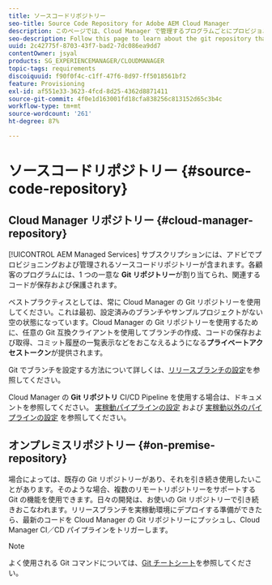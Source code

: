 ```yaml
---
title: ソースコードリポジトリー
seo-title: Source Code Repository for Adobe AEM Cloud Manager
description: このページでは、Cloud Manager で管理するプログラムごとにプロビジョニングされる Git リポジトリーについて説明します。
seo-description: Follow this page to learn about the git repository that is provisioned for each program you have in Adobe AEM Cloud Manager.
uuid: 2c42775f-8703-43f7-bad2-7dc086ea9dd7
contentOwner: jsyal
products: SG_EXPERIENCEMANAGER/CLOUDMANAGER
topic-tags: requirements
discoiquuid: f90f0f4c-c1ff-47f6-8d97-ff5018561bf2
feature: Provisioning
exl-id: af551e33-3623-4fcd-8d25-4362d8871411
source-git-commit: 4f0e1d163001fd18cfa838256c813152d65c3b4c
workflow-type: tm+mt
source-wordcount: '261'
ht-degree: 87%

---
```


# ソースコードリポジトリー {#source-code-repository}

## Cloud Manager リポジトリー {#cloud-manager-repository}

[!UICONTROL AEM Managed Services] サブスクリプションには、アドビでプロビジョニングおよび管理されるソースコードリポジトリーが含まれます。各顧客のプログラムには、1 つの一意な **Git リポジトリー**&#x200B;が割り当てられ、関連するコードが保存および保護されます。

ベストプラクティスとしては、常に Cloud Manager の Git リポジトリーを使用してください。これは最初、設定済みのブランチやサンプルプロジェクトがない空の状態になっています。Cloud Manager の Git リポジトリーを使用するために、任意の Git 互換クライアントを使用してブランチの作成、コードの保存および取得、コミット履歴の一覧表示などをおこなえるようになる&#x200B;**プライベートアクセストークン**&#x200B;が提供されます。

Git でブランチを設定する方法について詳しくは、[リリースブランチの設定](configure-your-release-branches.md)を参照してください。

Cloud Manager の **Git リポジトリ** CI/CD Pipeline を使用する場合は、ドキュメントを参照してください。 [実稼動パイプラインの設定](configuring-production-pipelines.md) および [実稼動以外のパイプラインの設定](configuring-non-production-pipelines.md) を参照してください。

## オンプレミスリポジトリー {#on-premise-repository}

場合によっては、既存の Git リポジトリーがあり、それを引き続き使用したいことがあります。そのような場合、複数のリモートリポジトリーをサポートする Git の機能を使用できます。日々の開発は、お使いの Git リポジトリーで引き続きおこなわれます。リリースブランチを実稼動環境にデプロイする準備ができたら、最新のコードを Cloud Manager の Git リポジトリーにプッシュし、Cloud Manager CI／CD パイプラインをトリガーします。

>[!NOTE]
>
>よく使用される Git コマンドについては、[Git チートシート](https://education.github.com/git-cheat-sheet-education.pdf)を参照してください。
